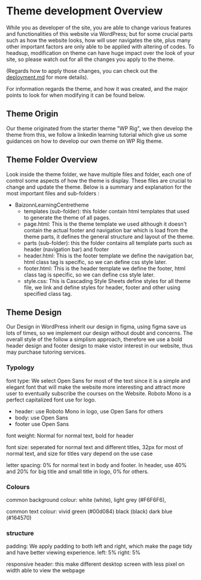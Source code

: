 # Theme development Overview

While you as developer of the site, you are able to change various features and functionalities of this website via
WordPress;
but for some crucial parts such as how the website looks, how will user navigates the site,
plus many other important factors are only able to be applied with altering of codes.
To headsup, modification on theme can have huge impact over the look of your site,
so please watch out for all the changes you apply to the theme.

(Regards how to apply those changes, you can check out the [deployment.md](/deployment.md) for more details).

For information regards the theme, and how it was created, and the major points to look for when modifying it can be
found below.

## Theme Origin

Our theme originated from the starter theme "WP Rig", we then develop the theme from this, we follow a linkedin learning tutorial which give us some guidances on how to develop our own theme on WP Rig theme.

## Theme Folder Overview

Look inside the theme folder, we have multiple files and folder, each one of control some aspects of how the theme is
display. These files are crucial to change and update the theme. Below is a summary and explanation for the most
important files and sub-folders :

- BaizonnLearningCentretheme
    - templates (sub-folder): this folder contain html templates that used to generate the theme of all pages.
    - page.html: This is the theme template we used although it doesn't contain the actual footer and navigation bar
      which is load from the theme parts, it defines the general structure and layout of the theme.
    - parts (sub-folder): this the folder contains all template parts such as header (navigation bar) and footer
    - header.html: This is the footer template we define the navigation bar, html class tag is specific, so we can define
      css style later.
    - footer.html: This is the header template we define the footer, html class tag is specific, so we can define css
      style later.
    - style.css: This is Cascading Style Sheets define styles for all theme file, we link and define styles for header,
      footer and other using specified class tag.

## Theme Design

Our Design in WordPress inherit our design in figma, using figma save us lots of times, so we implement our design without doubt and concerns. The overall style of the follow a simplism approach, therefore we use a bold header design and footer design to make vistor interest in our website, thus may purchase tutoring services.


### Typology

font type:
We select Open Sans for most of the text since it is a simple and elegant font that will make the website more
interesting and attract more user to eventually subscribe the courses on the Website. Roboto Mono is a perfect capitalized font use for logo.

- header: use Roboto Mono in logo, use Open Sans for others
- body: use Open Sans
- footer use Open Sans

font weight: Normal for normal text, bold for header

font size: seperated for normal text and different titles, 32px for most of normal text, and size for titles vary depend on the use case

letter spacing: 0% for normal text in body and footer. In header, use 40% and 20% for big title and small title in logo,
0% for others.

### Colours

common background colour:
white (white),
light grey (#F6F6F6),

common text colour:
vivid green (#00d084)
black (black)
dark blue (#164570)

### structure


padding:
We apply padding to both left and right, which make the page tidy and have better viewing experience.
left: 5%
right: 5%

responsive header: this make different desktop screen with less pixel on width able to view the webpage

